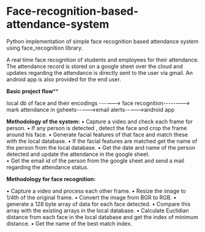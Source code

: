 # Face-recognition-based-attendance-system
Python implementation of simple face recognition based attendance system using face_recognition library.

A real time face recognition of students and employees for their attendance. The attendance record is stored on a google sheet over the cloud and updates regarding the attendance is directly sent to the user via gmail. An android app is also provided for the end user.

**Basic project flow****

local db of face and their encodings ------>  face recognition--------> mark attendance in gsheets----->email alerts----->android app

**Methodology of the system:**
•	Capture a video and check each frame for person.
•	If any person is detected , detect the face and crop the frame around his face.
•	Generate facial features of that face and match these with the local database.
•	If the facial features are matched get the name of the person from the local database.
•	Get the date and name of the person detected and update the attendance in the google sheet.  
•	Get the email id of the person from the google sheet and send a mail regarding the attendance status.


**Methodology for face recognition:**

•	Capture a video and process each other frame.
•	Resize the image to 1/4th of the original frame.
•	Convert the image from BGR to RGB.
•	generate a 128 byte array of data for each face detected.
•	Compare this array with the existing arrays in the local database.
•	Calculate Euclidian distance from each face in the local database and get the index of minimum distance.
•	Get the name of the best match index.

